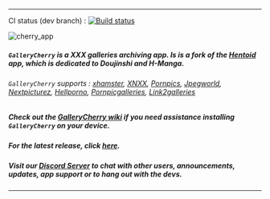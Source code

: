 <!--
  Title: GalleryCherry
  Description: XXX Galleries management Android App
-->
___
CI status (dev branch) : [![Build status](https://app.bitrise.io/app/bb99306cfe678782/status.svg?token=Dkxnqyh9qrkFe_sIUGeRNg&branch=dev)](https://app.bitrise.io/app/bb99306cfe678782)

![cherry_app](https://user-images.githubusercontent.com/35880555/50556968-6f3d3280-0ce0-11e9-8355-b135b02a5869.png)

##### `GalleryCherry` is a XXX galleries archiving app. Is is a fork of the [Hentoid](https://github.com/avluis/Hentoid) app, which is dedicated to Doujinshi and H-Manga.
###### `GalleryCherry` supports : [xhamster](https://xhamster.com/photos), [XNXX](https://multi.xnxx.com/), [Pornpics](https://www.pornpics.com/), [Jpegworld](https://www.jpegworld.com/), [Nextpicturez](http://www.nextpicturez.com/), [Hellporno](https://hellporno.com/pics/), [Pornpicgalleries](http://pornpicgalleries.com/), [Link2galleries](https://www.link2galleries.com/)

##### Check out the [GalleryCherry wiki](https://github.com/RobbWatershed/GalleryCherry/wiki) if you need assistance installing `GalleryCherry` on your device.
##### For the latest release, click [here](https://github.com/RobbWatershed/GalleryCherry/releases/latest).

##### Visit our [Discord Server](https://discord.gg/waTF8vw) to chat with other users, announcements, updates, app support or to hang out with the devs.

___

<meta name='keywords' content='xxx android app, porn android app, porn, xxx, xxx galleries, porn galleries'>
